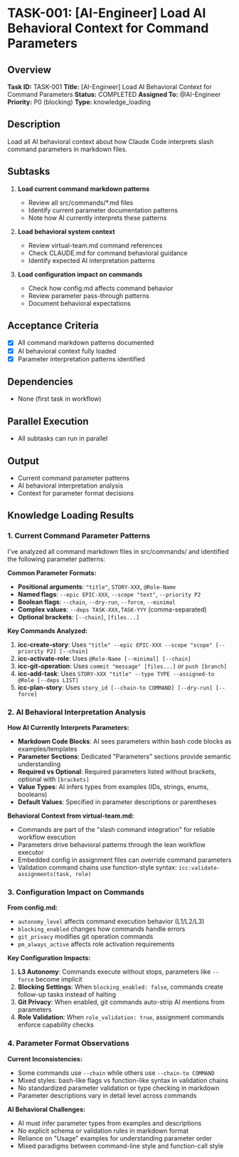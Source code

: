 # TASK-001: [AI-Engineer] Load AI Behavioral Context for Command Parameters

## Overview
**Task ID:** TASK-001
**Title:** [AI-Engineer] Load AI Behavioral Context for Command Parameters
**Status:** COMPLETED
**Assigned To:** @AI-Engineer
**Priority:** P0 (blocking)
**Type:** knowledge_loading

## Description
Load all AI behavioral context about how Claude Code interprets slash command parameters in markdown files.

## Subtasks
1. **Load current command markdown patterns**
   - Review all src/commands/*.md files
   - Identify current parameter documentation patterns
   - Note how AI currently interprets these patterns

2. **Load behavioral system context**
   - Review virtual-team.md command references
   - Check CLAUDE.md for command behavioral guidance
   - Identify expected AI interpretation patterns

3. **Load configuration impact on commands**
   - Check how config.md affects command behavior
   - Review parameter pass-through patterns
   - Document behavioral expectations

## Acceptance Criteria
- [x] All command markdown patterns documented
- [x] AI behavioral context fully loaded
- [x] Parameter interpretation patterns identified

## Dependencies
- None (first task in workflow)

## Parallel Execution
- All subtasks can run in parallel

## Output
- Current command parameter patterns
- AI behavioral interpretation analysis
- Context for parameter format decisions

## Knowledge Loading Results

### 1. Current Command Parameter Patterns

I've analyzed all command markdown files in src/commands/ and identified the following parameter patterns:

**Common Parameter Formats:**
- **Positional arguments**: `"title"`, `STORY-XXX`, `@Role-Name`
- **Named flags**: `--epic EPIC-XXX`, `--scope "text"`, `--priority P2`
- **Boolean flags**: `--chain`, `--dry-run`, `--force`, `--minimal`
- **Complex values**: `--deps TASK-XXX,TASK-YYY` (comma-separated)
- **Optional brackets**: `[--chain]`, `[files...]`

**Key Commands Analyzed:**
1. **icc-create-story**: Uses `"title" --epic EPIC-XXX --scope "scope" [--priority P2] [--chain]`
2. **icc-activate-role**: Uses `@Role-Name [--minimal] [--chain]`
3. **icc-git-operation**: Uses `commit "message" [files...]` or `push [branch]`
4. **icc-add-task**: Uses `STORY-XXX "title" --type TYPE --assigned-to @Role [--deps LIST]`
5. **icc-plan-story**: Uses `story_id [--chain-to COMMAND] [--dry-run] [--force]`

### 2. AI Behavioral Interpretation Analysis

**How AI Currently Interprets Parameters:**
- **Markdown Code Blocks**: AI sees parameters within bash code blocks as examples/templates
- **Parameter Sections**: Dedicated "Parameters" sections provide semantic understanding
- **Required vs Optional**: Required parameters listed without brackets, optional with `[brackets]`
- **Value Types**: AI infers types from examples (IDs, strings, enums, booleans)
- **Default Values**: Specified in parameter descriptions or parentheses

**Behavioral Context from virtual-team.md:**
- Commands are part of the "slash command integration" for reliable workflow execution
- Parameters drive behavioral patterns through the lean workflow executor
- Embedded config in assignment files can override command parameters
- Validation command chains use function-style syntax: `icc:validate-assignments(task, role)`

### 3. Configuration Impact on Commands

**From config.md:**
- `autonomy_level` affects command execution behavior (L1/L2/L3)
- `blocking_enabled` changes how commands handle errors
- `git_privacy` modifies git operation commands
- `pm_always_active` affects role activation requirements

**Key Configuration Impacts:**
1. **L3 Autonomy**: Commands execute without stops, parameters like `--force` become implicit
2. **Blocking Settings**: When `blocking_enabled: false`, commands create follow-up tasks instead of halting
3. **Git Privacy**: When enabled, git commands auto-strip AI mentions from parameters
4. **Role Validation**: When `role_validation: true`, assignment commands enforce capability checks

### 4. Parameter Format Observations

**Current Inconsistencies:**
- Some commands use `--chain` while others use `--chain-to COMMAND`
- Mixed styles: bash-like flags vs function-like syntax in validation chains
- No standardized parameter validation or type checking in markdown
- Parameter descriptions vary in detail level across commands

**AI Behavioral Challenges:**
- AI must infer parameter types from examples and descriptions
- No explicit schema or validation rules in markdown format
- Reliance on "Usage" examples for understanding parameter order
- Mixed paradigms between command-line style and function-call style